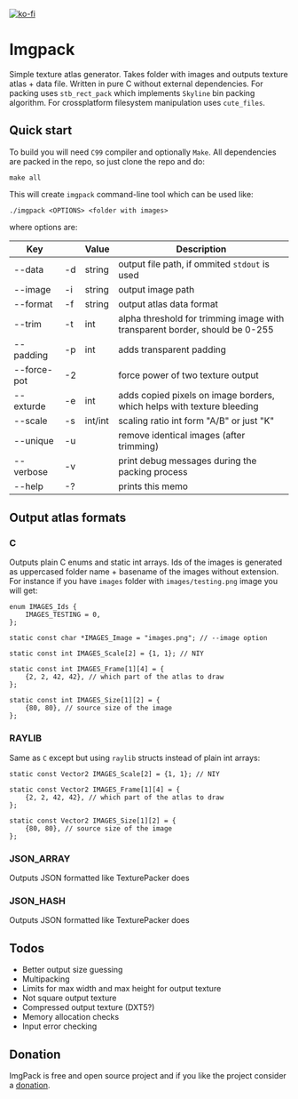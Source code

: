 [![ko-fi](https://www.ko-fi.com/img/githubbutton_sm.svg)](https://ko-fi.com/V7V0VP6A)

Imgpack
=======

Simple texture atlas generator. Takes folder with images and outputs texture atlas + data file. Written in pure C without external dependencies. For packing uses `stb_rect_pack` which implements `Skyline` bin packing algorithm. For crossplatform filesystem manipulation uses `cute_files`.

Quick start
-----------

To build you will need `C99` compiler and optionally `Make`. All dependencies are packed in the repo, so just clone the repo and do:

```
make all
```

This will create `imgpack` command-line tool which can be used like:

```
./imgpack <OPTIONS> <folder with images>
```

where options are:

| Key         |    | Value   | Description
|-------------|----|---------|----------------------------------------------
| --data      | -d | string  | output file path, if ommited `stdout` is used
| --image     | -i | string  | output image path
| --format    | -f | string  | output atlas data format
| --trim      | -t | int     | alpha threshold for trimming image with transparent border, should be 0-255
| --padding   | -p | int     | adds transparent padding
| --force-pot | -2 |         | force power of two texture output
| --exturde   | -e | int     | adds copied pixels on image borders, which helps with texture bleeding
| --scale     | -s | int/int | scaling ratio int form "A/B" or just "K"
| --unique    | -u |         | remove identical images (after trimming)
| --verbose   | -v |         | print debug messages during the packing process
| --help      | -? |         | prints this memo

Output atlas formats
--------------------

### C

Outputs plain C enums and static int arrays. Ids of the images is generated as uppercased folder name + basename of the images without extension. For instance if you have `images` folder with `images/testing.png` image you will get:

```
enum IMAGES_Ids {
	IMAGES_TESTING = 0,
};

static const char *IMAGES_Image = "images.png"; // --image option

static const int IMAGES_Scale[2] = {1, 1}; // NIY

static const int IMAGES_Frame[1][4] = {
	{2, 2, 42, 42}, // which part of the atlas to draw
};

static const int IMAGES_Size[1][2] = {
	{80, 80}, // source size of the image
};
```

### RAYLIB

Same as `C` except but using `raylib` structs instead of plain int arrays:

```
static const Vector2 IMAGES_Scale[2] = {1, 1}; // NIY

static const Vector2 IMAGES_Frame[1][4] = {
	{2, 2, 42, 42}, // which part of the atlas to draw
};

static const Vector2 IMAGES_Size[1][2] = {
	{80, 80}, // source size of the image
};
```

### JSON\_ARRAY

Outputs JSON formatted like TexturePacker does

### JSON\_HASH

Outputs JSON formatted like TexturePacker does


Todos
-----

* Better output size guessing
* Multipacking
* Limits for max width and max height for output texture
* Not square output texture
* Compressed output texture (DXT5?)
* Memory allocation checks
* Input error checking

Donation
--------

ImgPack is free and open source project and if you like the project consider a [donation](https://ko-fi.com/V7V0VP6A).
